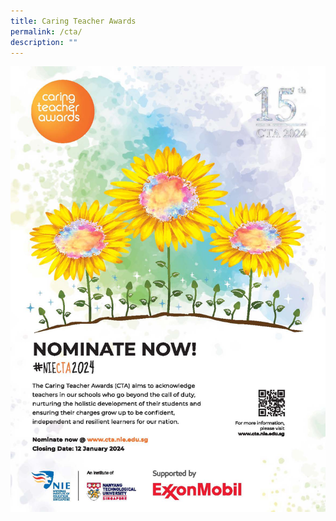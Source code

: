 ```yaml
---
title: Caring Teacher Awards
permalink: /cta/
description: ""
---
```

![](/images/poster%20-%20cta%202024.jpg)